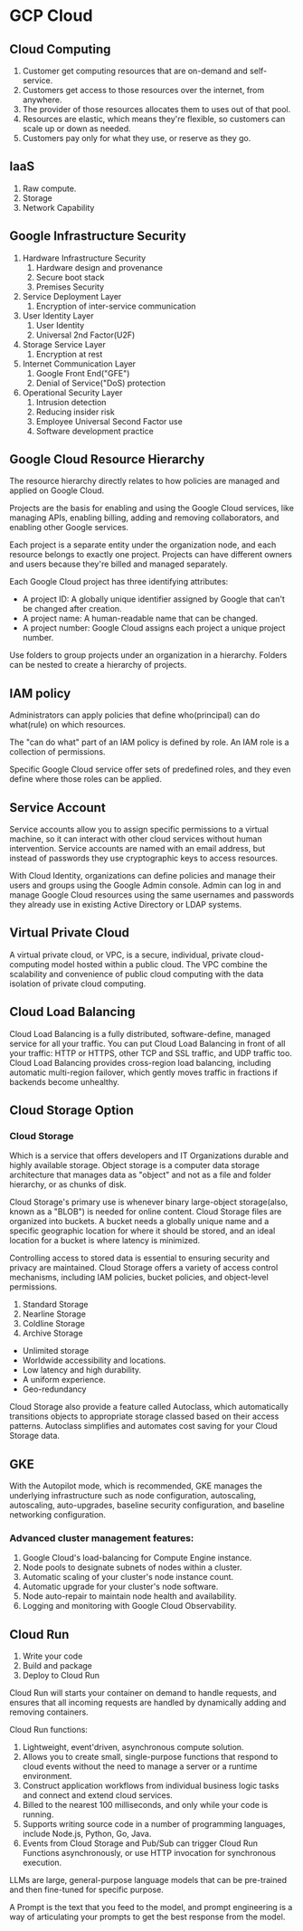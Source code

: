 # GCP Cloud

## Cloud Computing

1. Customer get computing resources that are on-demand and self-service.
2. Customers get access to those resources over the internet, from anywhere.
3. The provider of those resources allocates them to uses out of that pool.
4. Resources are elastic, which means they're flexible, so customers can scale up or down as needed.
5. Customers pay only for what they use, or reserve as they go.

## IaaS

1. Raw compute.
2. Storage
3. Network Capability

## Google Infrastructure Security

1. Hardware Infrastructure Security
   1. Hardware design and provenance
   2. Secure boot stack
   3. Premises Security
2. Service Deployment Layer
   1. Encryption of inter-service communication
3. User Identity Layer
   1. User Identity
   2. Universal 2nd Factor(U2F)
4. Storage Service Layer
   1. Encryption at rest
5. Internet Communication Layer
   1. Google Front End("GFE")
   2. Denial of Service("DoS) protection
6. Operational Security Layer
   1. Intrusion detection
   2. Reducing insider risk
   3. Employee Universal Second Factor use
   4. Software development practice

## Google Cloud Resource Hierarchy

The resource hierarchy directly relates to how policies are managed and applied on Google Cloud.

Projects are the basis for enabling and using the Google Cloud services, like managing APIs, enabling billing, adding and removing collaborators, and enabling other Google services.

Each project is a separate entity under the organization node, and each resource belongs to exactly one project. Projects can have different owners and users because they're billed and managed separately.

Each Google Cloud project has three identifying attributes:

* A project ID: A globally unique identifier assigned by Google that can't be changed after creation.
* A project name: A human-readable name that can be changed.
* A project number: Google Cloud assigns each project a unique project number.

Use folders to group projects under an organization in a hierarchy. Folders can be nested to create a hierarchy of projects.

## IAM policy

Administrators can apply policies that define who(principal) can do what(rule) on which resources.

The "can do what" part of an IAM policy is defined by role. An IAM role is a collection of permissions.

Specific Google Cloud service offer sets of predefined roles, and they even define where those roles can be applied.

## Service Account

Service accounts allow you to assign specific permissions to a virtual machine, so it can interact with other cloud services without human intervention. Service accounts are named with an email address, but instead of passwords they use cryptographic keys to access resources.

With Cloud Identity, organizations can define policies and manage their users and groups using the Google Admin console. Admin can log in and manage Google Cloud resources using the same usernames and passwords they already use in existing Active Directory or LDAP systems.

## Virtual Private Cloud

A virtual private cloud, or VPC, is a secure, individual, private cloud-computing model hosted within a public cloud. The VPC combine the scalability and convenience of public cloud computing with the data isolation of private cloud computing.

## Cloud Load Balancing

Cloud Load Balancing is a fully distributed, software-define, managed service for all your traffic. You can put Cloud Load Balancing in front of all your traffic: HTTP or HTTPS, other TCP and SSL traffic, and UDP traffic too. Cloud Load Balancing provides cross-region load balancing, including automatic multi-region failover, which gently moves traffic in fractions if backends become unhealthy.

## Cloud Storage Option

### Cloud Storage

Which is a service that offers developers and IT Organizations durable and highly available storage. Object storage is a computer data storage architecture that manages data as "object" and not as a file and folder hierarchy, or as chunks of disk.

Cloud Storage's primary use is whenever binary large-object storage(also, known as a "BLOB") is needed for online content. Cloud Storage files are organized into buckets. A bucket needs a globally unique name and a specific geographic location for where it should be stored, and an ideal location for a bucket is where latency is minimized.

Controlling access to stored data is essential to ensuring security and privacy are maintained. Cloud Storage offers a variety of access control mechanisms, including IAM policies, bucket policies, and object-level permissions.

1. Standard Storage
2. Nearline Storage
3. Coldline Storage
4. Archive Storage

* Unlimited storage
* Worldwide accessibility and locations.
* Low latency and high durability.
* A uniform experience.
* Geo-redundancy

Cloud Storage also provide a feature called Autoclass, which automatically transitions objects to appropriate storage classed based on their access patterns. Autoclass simplifies and automates cost saving for your Cloud Storage data.

## GKE

With the Autopilot mode, which is recommended, GKE manages the underlying infrastructure such as node configuration, autoscaling, autoscaling, auto-upgrades, baseline security configuration, and baseline networking configuration.

### Advanced cluster management features:

1. Google Cloud's load-balancing for Compute Engine instance.
2. Node pools to designate subnets of nodes within a cluster.
3. Automatic scaling of your cluster's node instance count.
4. Automatic upgrade for your cluster's node software.
5. Node auto-repair to maintain node health and availability.
6. Logging and monitoring with Google Cloud Observability.

## Cloud Run

1. Write your code
2. Build and package
3. Deploy to Cloud Run

Cloud Run will starts your container on demand to handle requests, and ensures that all incoming requests are handled by dynamically adding and removing containers.

Cloud Run functions:

1. Lightweight, event'driven, asynchronous compute solution.
2. Allows you to create small, single-purpose functions that respond to cloud events without the need to manage a server or a runtime environment.
3. Construct application workflows from individual business logic tasks and connect and extend cloud services.
4. Billed to the nearest 100 milliseconds, and only while your code is running.
5. Supports writing source code in a number of programming languages, include Node.js, Python, Go, Java.
6. Events from Cloud Storage and Pub/Sub can trigger Cloud Run Functions asynchronously, or use HTTP invocation for synchronous execution.

LLMs are large, general-purpose language models that can be pre-trained and then fine-tuned for specific purpose.

A Prompt is the text that you feed to the model, and prompt engineering is a way of articulating your prompts to get the best response from the model.
